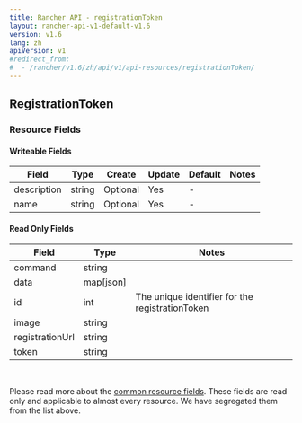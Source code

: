```yaml
---
title: Rancher API - registrationToken
layout: rancher-api-v1-default-v1.6
version: v1.6
lang: zh
apiVersion: v1
#redirect_from:
#  - /rancher/v1.6/zh/api/v1/api-resources/registrationToken/
---
```


## RegistrationToken



### Resource Fields

#### Writeable Fields

Field | Type | Create | Update | Default | Notes
---|---|---|---|---|---
description | string | Optional | Yes | - | 
name | string | Optional | Yes | - | 


#### Read Only Fields

Field | Type   | Notes
---|---|---
command | string  | 
data | map[json]  | 
id | int  | The unique identifier for the registrationToken
image | string  | 
registrationUrl | string  | 
token | string  | 


<br>

Please read more about the [common resource fields]({{site.baseurl}}/rancher/{{page.version}}/{{page.lang}}/api/{{page.apiVersion}}/common/). These fields are read only and applicable to almost every resource. We have segregated them from the list above.




